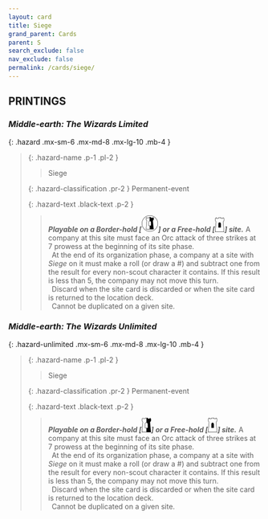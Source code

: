```yaml
---
layout: card
title: Siege
grand_parent: Cards
parent: S
search_exclude: false
nav_exclude: false
permalink: /cards/siege/
---
```


## PRINTINGS


### _Middle-earth: The Wizards Limited_

{: .hazard .mx-sm-6 .mx-md-8 .mx-lg-10 .mb-4 }
> {: .hazard-name .p-1 .pl-2 }
> > <div class="hazard-mp"></div>
> > <div class="card-name">Siege</div>
>
> {: .hazard-classification .pr-2 }
> Permanent-event
>
> {: .hazard-text .black-text .p-2 }
> > ***Playable on a Border-hold \[![](/assets/images/border-land.svg)] or a Free-hold \[![](/assets/images/free-hold.svg)] site.*** A company at this site must face an Orc attack of three strikes at 7 prowess at the beginning of its site phase. <br>&ensp;At the end of its organization phase, a company at a site with _Siege_ on it must make a roll (or draw a #) and subtract one from the result for every non-scout character it contains. If this result is less than 5, the company may not move this turn. <br>&ensp;Discard when the site card is discarded or when the site card is returned to the location deck. <br>&ensp;Cannot be duplicated on a given site. 
>

### _Middle-earth: The Wizards Unlimited_

{: .hazard-unlimited .mx-sm-6 .mx-md-8 .mx-lg-10 .mb-4 }
> {: .hazard-name .p-1 .pl-2 }
> > <div class="hazard-mp"></div>
> > <div class="card-name">Siege</div>
>
> {: .hazard-classification .pr-2 }
> Permanent-event
>
> {: .hazard-text .black-text .p-2 }
> > ***Playable on a Border-hold \[![](/assets/images/border-hold.svg)] or a Free-hold \[![](/assets/images/free-hold.svg)] site.*** A company at this site must face an Orc attack of three strikes at 7 prowess at the beginning of its site phase. <br>&ensp;At the end of its organization phase, a company at a site with _Siege_ on it must make a roll (or draw a #) and subtract one from the result for every non-scout character it contains. If this result is less than 5, the company may not move this turn. <br>&ensp;Discard when the site card is discarded or when the site card is returned to the location deck. <br>&ensp;Cannot be duplicated on a given site. 
>
